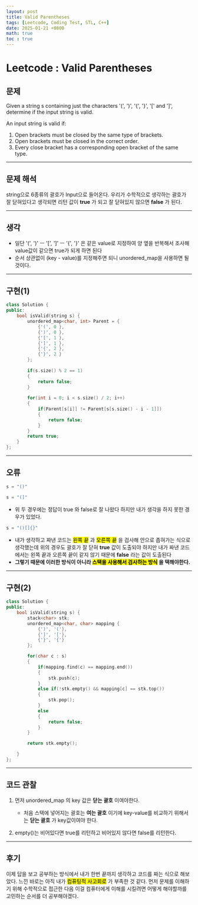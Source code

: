 ```yaml
---
layout: post
title: Valid Parentheses
tags: [Leetcode, Coding Test, STL, C++]
date: 2025-01-21 +0800
math: true
toc : true
---
```


# Leetcode : Valid Parentheses

## 문제

Given a string s containing just the characters '(', ')', '{', '}', '[' and ']', determine if the input string is valid.

An input string is valid if:

1. Open brackets must be closed by the same type of brackets.
2. Open brackets must be closed in the correct order.
3. Every close bracket has a corresponding open bracket of the same type.

****

## 문제 해석
string으로 6종류의 괄호가 Input으로 들어온다. 우리가 수학적으로 생각하는 괄호가 잘 닫혀있다고 생각되면 리턴 값이 **true** 가 되고 잘 닫혀있지 않으면 **false** 가 된다. 

****

## 생각
- 일단 '(', ')' ㅡ '[', ']' ㅡ '{', '}' 은 같은 value로 지정하여 양 옆을 반복해서 조사해 value값이 같으면 true가 되게 하면 된다
- 순서 상관없이 (key - value)를 지정해주면 되니 unordered_map을 사용하면 될 것이다.

****

## 구현(1) 

```cpp
class Solution {
public:
    bool isValid(string s) {
        unordered_map<char, int> Parent = {
            {'(', 0 },
            {')', 0 },
            {'[', 1 },
            {']', 1 },
            {'{', 2 },
            {'}', 2 }
        };
        
        if(s.size() % 2 == 1)
        {
            return false;
        }
        
        for(int i = 0; i < s.size() / 2; i++)
        {
            if(Parent[s[i]] != Parent[s[s.size() - i - 1]])
            {
                return false;
            }
        }
        return true;
    }
};
```

****

## 오류
```cpp
s = "()"
```

```cpp
s = "(]"
```
- 위 두 경우에는 정답이 true 와 false로 잘 나왔다 하지만 내가 생각을 하지 못한 경우가 있었다. 

```cpp
s = "()[]{}"
```
- 내가 생각하고 짜낸 코드는 <mark>왼쪽 끝</mark> 과 <mark>오른쪽 끝</mark> 을 검사해 안으로 좁혀가는 식으로 생각했는데 위의 경우도 괄호가 잘 닫혀 **true** 값이 도출되야 하지만 내가 짜낸 코드에서는 왼쪽 끝과 오른쪽 끝이 같지 않기 때문에 **false** 라는 값이 도출된다
- **그렇기 때문에 이러한 방식이 아니라 <mark>스택을 사용해서 검사하는 방식</mark> 을 택해야한다.**

****

## 구현(2)

```cpp
class Solution {
public:
    bool isValid(string s) {
        stack<char> stk;
        unordered_map<char, char> mapping {
            {')', '('},
            {']', '['},
            {'}', '{'}
        };

        for(char c : s)
        {
            if(mapping.find(c) == mapping.end()) 
            {
                stk.push(c);
            }
            else if(!stk.empty() && mapping[c] == stk.top())
            {
                stk.pop();
            }
            else
            {
                return false;
            }
        }

        return stk.empty();

    }
};
```

****

## 코드 관찰
1. 먼저 unordered_map 의 key 값은 **닫는 괄호** 이여야한다.
   - 처음 스택에 넣어지는 괄호는 **여는 괄호** 이기에 key-value를 비교하기 위해서는 **닫는 괄호** 가 key값이여야 한다.

2. empty()는 비어있다면 true를 리턴하고 비어있지 않다면 false를 리턴한다.

****

## 후기
이제 답을 보고 공부하는 방식에서 내가 한번 끝까지 생각하고 코드를 짜는 식으로 해보았다. 느낀 바로는 아직 내가 <mark>컴퓨팅적 사고회로</mark> 가 부족한 것 같다. 먼저 문제를 이해하기 위해 수학적으로 접근한 다음 이걸 컴퓨터에게 이해를 시킬려면 어떻게 해야할까를 고민하는 순서를 더 공부해야겠다.
